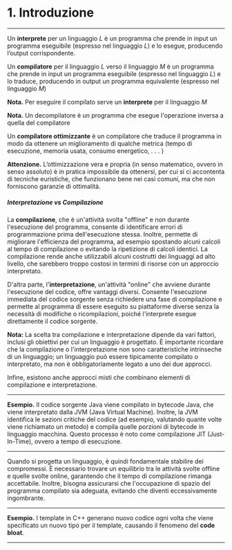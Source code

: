 # 1. Introduzione
---

Un **interprete** per un linguaggio $L$ è un programma che prende in input un programma eseguibile (espresso nel linguaggio $L$) e lo esegue, producendo l’output corrispondente.

Un **compilatore** per il linguaggio $L$ verso il linguaggio $M$ è un programma che prende in input un programma eseguibile (espresso nel linguaggio $L$) e lo traduce, producendo in output un
programma equivalente (espresso nel linguaggio $M$)

**Nota.** Per eseguire il compilato serve un **interprete** per il linguaggio $M$

**Nota.** Un decompilatore è un programma che esegue l'operazione inversa a quella del compilatore

Un **compilatore ottimizzante** è un compilatore che traduce il programma in modo da ottenere un miglioramento di qualche metrica (tempo di esecuzione, memoria usata, consumo energetico, . . . )

**Attenzione.** L’ottimizzazione vera e propria (in senso matematico, ovvero in senso assoluto) è in pratica impossibile da ottenersi, per cui si ci accontenta di tecniche euristiche, che funzionano bene nei casi comuni, ma che non forniscono garanzie di ottimalità. 
##### Interpretazione vs Compilazione

La **compilazione**, che è un'attività svolta "offline" e non durante l'esecuzione del programma, consente di identificare errori di programmazione prima dell'esecuzione stessa. Inoltre, permette di migliorare l'efficienza del programma, ad esempio spostando alcuni calcoli al tempo di compilazione o evitando la ripetizione di calcoli identici. La compilazione rende anche utilizzabili alcuni costrutti dei linguaggi ad alto livello, che sarebbero troppo costosi in termini di risorse con un approccio interpretato.

D'altra parte, l'**interpretazione**, un'attività "online" che avviene durante l'esecuzione del codice, offre vantaggi diversi. Consente l'esecuzione immediata del codice sorgente senza richiedere una fase di compilazione e permette al programma di essere eseguito su piattaforme diverse senza la necessità di modifiche o ricompilazioni, poiché l'interprete esegue direttamente il codice sorgente.

**Nota:** La scelta tra compilazione e interpretazione dipende da vari fattori, inclusi gli obiettivi per cui un linguaggio è progettato. È importante ricordare che la compilazione o l'interpretazione non sono caratteristiche intrinseche di un linguaggio; un linguaggio può essere tipicamente compilato o interpretato, ma non è obbligatoriamente legato a uno dei due approcci.

Infine, esistono anche approcci misti che combinano elementi di compilazione e interpretazione.

---

**Esempio.** Il codice sorgente Java viene compilato in bytecode Java, che viene interpretato dalla JVM (Java Virtual Machine). Inoltre, la JVM identifica le sezioni critiche del codice (ad esempio, valutando quante volte viene richiamato un metodo) e compila quelle porzioni di bytecode in linguaggio macchina. Questo processo è noto come compilazione JIT (Just-In-Time), ovvero a tempo di esecuzione.

---

Quando si progetta un linguaggio, è quindi fondamentale stabilire dei compromessi. È necessario trovare un equilibrio tra le attività svolte offline e quelle svolte online, garantendo che il tempo di compilazione rimanga accettabile. Inoltre, bisogna assicurarsi che l'occupazione di spazio del programma compilato sia adeguata, evitando che diventi eccessivamente ingombrante.

---

**Esempio.** I template in C++ generano nuovo codice ogni volta che viene specificato un nuovo tipo per il template, causando il fenomeno del **code bloat**.

---